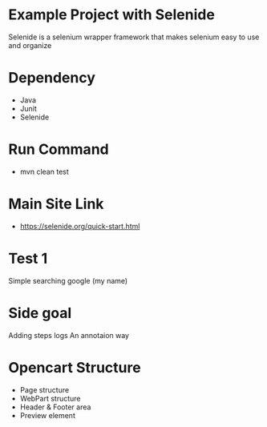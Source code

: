 # Example Project with Selenide
Selenide is a selenium wrapper framework that makes selenium easy to use and organize

# Dependency 
- Java 
- Junit
- Selenide

# Run Command 
- mvn clean test 


# Main Site Link  

- https://selenide.org/quick-start.html

# Test 1 
Simple searching google (my name)

# Side goal

Adding steps logs 
An annotaion way 

# Opencart Structure
- Page structure
- WebPart structure
- Header & Footer area
- Preview element